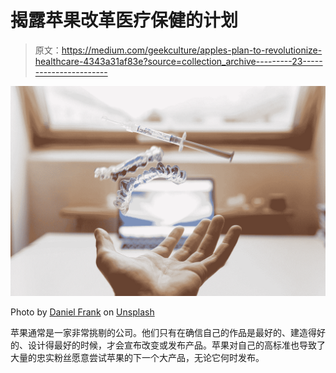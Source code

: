 # 揭露苹果改革医疗保健的计划

> 原文：<https://medium.com/geekculture/apples-plan-to-revolutionize-healthcare-4343a31af83e?source=collection_archive---------23----------------------->

![](img/4442cccf7926c717774cbfbf93f4bb01.png)

Photo by [Daniel Frank](https://unsplash.com/@fr3nks?utm_source=medium&utm_medium=referral) on [Unsplash](https://unsplash.com?utm_source=medium&utm_medium=referral)

苹果通常是一家非常挑剔的公司。他们只有在确信自己的作品是最好的、建造得好的、设计得最好的时候，才会宣布改变或发布产品。苹果对自己的高标准也导致了大量的忠实粉丝愿意尝试苹果的下一个大产品，无论它何时发布。